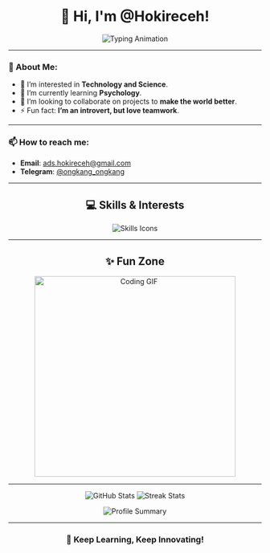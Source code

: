 <h1 align="center">👋 Hi, I'm @Hokireceh!</h1>

<p align="center">
  <img src="https://readme-typing-svg.herokuapp.com?font=Fira+Code&size=22&pause=1000&color=00FF00&center=true&vCenter=true&width=500&lines=Welcome+to+my+GitHub+profile!;Tech+enthusiast+%7C+Lifelong+learner;Making+the+world+better+every+day!" alt="Typing Animation">
</p>

---

### 👀 About Me:
- 🔭 I’m interested in **Technology and Science**.
- 🌱 I’m currently learning **Psychology**.
- 💞️ I’m looking to collaborate on projects to **make the world better**.
- ⚡ Fun fact: **I’m an introvert, but love teamwork**.  

---

### 📫 How to reach me:
- **Email**: ads.hokireceh@gmail.com  
- **Telegram**: [@ongkang_ongkang](https://t.me/ongkang_ongkang)  

---

<h2 align="center">💻 Skills & Interests</h2>
<p align="center">
  <img src="https://skillicons.dev/icons?i=python,js,html,css,git,github,vscode&theme=dark" alt="Skills Icons">
</p>

---

<h2 align="center">✨ Fun Zone</h2>
<p align="center">
  <img src="![unduhan](https://github.com/user-attachments/assets/6140c9e3-47af-4c55-8a5f-5571607a993b)
" alt="Coding GIF" width="400">
</p>

---

<p align="center">
  <img src="https://github-readme-stats.vercel.app/api?username=Hokireceh&show_icons=true&theme=radical" alt="GitHub Stats">
  <img src="https://github-readme-streak-stats.herokuapp.com/?user=Hokireceh&theme=radical" alt="Streak Stats">
</p>

<p align="center">
  <img src="https://github-profile-summary-cards.vercel.app/api/cards/profile-details?username=Hokireceh&theme=radical" alt="Profile Summary">
</p>

---

<h3 align="center">🚀 Keep Learning, Keep Innovating!</h3>
